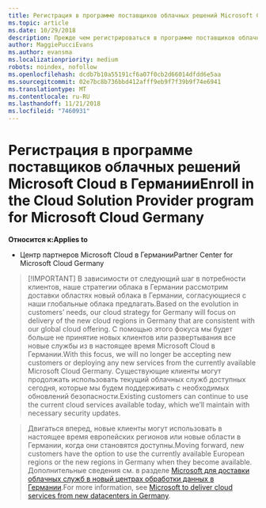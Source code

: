 ```yaml
---
title: Регистрация в программе поставщиков облачных решений Microsoft Cloud в Германии | Центр партнеров Microsoft Cloud в Германии
ms.topic: article
ms.date: 10/29/2018
description: Прежде чем регистрироваться в программе поставщиков облачных решений Microsoft Cloud в Германии, ознакомьтесь с требованиями программы CSP.
author: MaggiePucciEvans
ms.author: evansma
ms.localizationpriority: medium
robots: noindex, nofollow
ms.openlocfilehash: dcdb7b10a55191cf6a07f0cb2d66014dfdd6e5aa
ms.sourcegitcommit: 02e7bc8b736bbd412afff9eb9f7f39b9f74e6941
ms.translationtype: MT
ms.contentlocale: ru-RU
ms.lasthandoff: 11/21/2018
ms.locfileid: "7460931"
---
```

# <a name="enroll-in-the-cloud-solution-provider-program-for-microsoft-cloud-germany"></a><span data-ttu-id="3d41b-103">Регистрация в программе поставщиков облачных решений Microsoft Cloud в Германии</span><span class="sxs-lookup"><span data-stu-id="3d41b-103">Enroll in the Cloud Solution Provider program for Microsoft Cloud Germany</span></span>

**<span data-ttu-id="3d41b-104">Относится к:</span><span class="sxs-lookup"><span data-stu-id="3d41b-104">Applies to</span></span>**

-  <span data-ttu-id="3d41b-105">Центр партнеров Microsoft Cloud в Германии</span><span class="sxs-lookup"><span data-stu-id="3d41b-105">Partner Center for Microsoft Cloud Germany</span></span>

>[!IMPORTANT] <span data-ttu-id="3d41b-106">В зависимости от следующий шаг в потребности клиентов, наше стратегии облака в Германии рассмотрим доставки областях новый облака в Германии, согласующиеся с наши глобальные облака предлагать.</span><span class="sxs-lookup"><span data-stu-id="3d41b-106">Based on the evolution in customers’ needs, our cloud strategy for Germany will focus on delivery of the new cloud regions in Germany that are consistent with our global cloud offering.</span></span> <span data-ttu-id="3d41b-107">С помощью этого фокуса мы будет больше не принятие новых клиентов или развертывания все новые службы из в настоящее время Microsoft Cloud в Германии.</span><span class="sxs-lookup"><span data-stu-id="3d41b-107">With this focus, we will no longer be accepting new customers or deploying any new services from the currently available Microsoft Cloud Germany.</span></span> <span data-ttu-id="3d41b-108">Существующие клиенты могут продолжать использовать текущий облачных служб доступных сегодня, которые мы будем поддерживать с необходимых обновлений безопасности.</span><span class="sxs-lookup"><span data-stu-id="3d41b-108">Existing customers can continue to use the current cloud services available today, which we’ll maintain with necessary security updates.</span></span>

><span data-ttu-id="3d41b-109">Двигаться вперед, новые клиенты могут использовать в настоящее время европейских регионов или новые области в Германии, когда они становятся доступны.</span><span class="sxs-lookup"><span data-stu-id="3d41b-109">Moving forward, new customers have the option to use the currently available European regions or the new regions in Germany when they become available.</span></span> <span data-ttu-id="3d41b-110">Дополнительные сведения см. в разделе [Microsoft для доставки облачных служб в новый центрах обработки данных в Германии](https://news.microsoft.com/europe/2018/08/31/microsoft-to-deliver-cloud-services-from-new-datacentres-in-germany-in-2019-to-meet-evolving-customer-needs/).</span><span class="sxs-lookup"><span data-stu-id="3d41b-110">For more information, see [Microsoft to deliver cloud services from new datacenters in Germany](https://news.microsoft.com/europe/2018/08/31/microsoft-to-deliver-cloud-services-from-new-datacentres-in-germany-in-2019-to-meet-evolving-customer-needs/).</span></span>